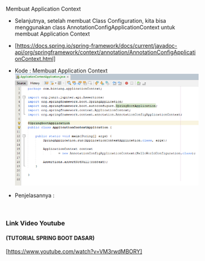 Membuat Application Context
* Selanjutnya, setelah membuat Class Configuration, kita bisa menggunakan class AnnotationConfigApplicationContext untuk membuat Application Context
* [https://docs.spring.io/spring-framework/docs/current/javadoc-api/org/springframework/context/annotation/AnnotationConfigApplicationContext.html] 
* Kode : Membuat Application Context
![Img 1](image/9.PNG)

* Penjelasannya :



 
### Link Video Youtube
#### (TUTORIAL SPRING BOOT DASAR)
[https://www.youtube.com/watch?v=VM3rwdMBORY]